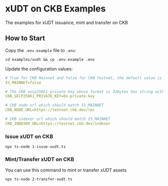 # xUDT on CKB Examples

The examples for xUDT issuance, mint and transfer on CKB

## How to Start

Copy the `.env.example` file to `.env`:

```shell
cd examples/xudt && cp .env.example .env
```

Update the configuration values:

```yaml
# True for CKB Mainnet and false for CKB Testnet, the default value is false
IS_MAINNET=false

# The CKB secp256k1 private key whose format is 32bytes hex string with 0x prefix
CKB_SECP256K1_PRIVATE_KEY=0x-private-key

# CKB node url which should match IS_MAINNET
CKB_NODE_URL=https://testnet.ckb.dev/rpc

# CKB indexer url which should match IS_MAINNET
CKB_INDEXER_URL=https://testnet.ckb.dev/indexer

```

### Issue xUDT on CKB

```shell
npx ts-node 1-issue-xudt.ts 
```

### Mint/Transfer xUDT on CKB

You can use this command to mint or transfer xUDT assets

```shell
npx ts-node 2-transfer-xudt.ts 
```
